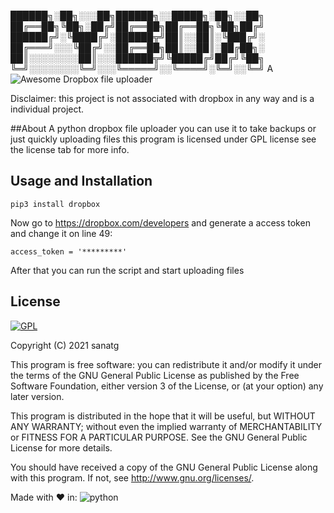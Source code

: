 ██████╗░██╗░░░██╗██████╗░░█████╗░██╗░░██╗
██╔══██╗╚██╗░██╔╝██╔══██╗██╔══██╗╚██╗██╔╝
██████╔╝░╚████╔╝░██████╦╝██║░░██║░╚███╔╝░
██╔═══╝░░░╚██╔╝░░██╔══██╗██║░░██║░██╔██╗░
██║░░░░░░░░██║░░░██████╦╝╚█████╔╝██╔╝╚██╗
╚═╝░░░░░░░░╚═╝░░░╚═════╝░░╚════╝░╚═╝░░╚═╝ A ![Awesome](https://cdn.rawgit.com/sindresorhus/awesome/d7305f38d29fed78fa85652e3a63e154dd8e8829/media/badge.svg) Dropbox file uploader


Disclaimer: this project is not associated with dropbox in any way and is a individual project.

##About
A python dropbox file uploader you can use it to take backups or just quickly uploading files this program is licensed under GPL license see the license tab for more info.

## Usage and Installation
    pip3 install dropbox

Now go to https://dropbox.com/developers and generate a access token and change it on line 49:

    access_token = '*********'

 After that you can run the script and start uploading files

## License

[![GPL](https://licensebuttons.net/l/GPL/2.0/88x62.png)](./LICENSE.md)

Copyright (C) 2021  sanatg

This program is free software: you can redistribute it and/or modify
it under the terms of the GNU General Public License as published by
the Free Software Foundation, either version 3 of the License, or
(at your option) any later version.

This program is distributed in the hope that it will be useful,
but WITHOUT ANY WARRANTY; without even the implied warranty of
MERCHANTABILITY or FITNESS FOR A PARTICULAR PURPOSE.  See the
GNU General Public License for more details.

You should have received a copy of the GNU General Public License
along with this program.  If not, see <http://www.gnu.org/licenses/>.



 Made with ❤ in:
 ![python](https://img.shields.io/badge/python-%2314354C.svg?style=for-the-badge&logo=python&logoColor=white)